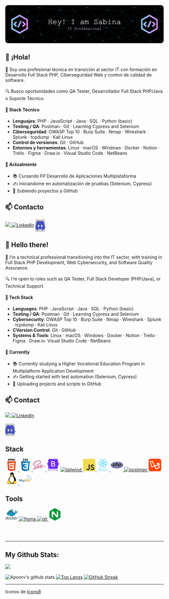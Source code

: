 <img src="./asset/github-header-sjuniperus.png">


<h2 align="left">👋 ¡Hola!</h2>
<p>
  🎯 Soy una profesional técnica en transición al sector IT con formación en Desarrollo Full Stack PHP, Ciberseguridad Web y control de calidad de software. 
  <br></br>
  🔍 Busco oportunidades como QA Tester, Desarrollador Full Stack PHP/Java o Soporte Técnico.
</p>
<h4>🧰 Stack Técnico</h4>

- **Lenguajes**: PHP · JavaScript · Java · SQL · Python (basic)
- **Testing / QA**: Postman · Git · Learning Cypress and Selenium
- **Ciberseguridad**: OWASP Top 10 · Burp Suite · Nmap · Wireshark · Splunk · tcpdump · Kali Linux
- **Control de versiones**: Git · GitHub
- **Entornos y herramientas**: Linux · macOS · Windows · Docker · Notion · Trello · Figma · Draw.io · Visual Studio Code · NetBeans
</p>

<h4>🚀 Actualmente </h4>
<p>
  
- 📚 Cursando FP Desarrollo de Aplicaciones Multiplataforma
- ✍️ Iniciandome en automatización de pruebas (Selenium, Cypress)  
- 🔧 Subiendo proyectos a GitHub

</p>

<h2>📫 Contacto</h2>
<p>
<a href="sabi.perezrimedio@gmail.com"><img src="https://img.shields.io/badge/Gmail-D14836?style=flat&logo=gmail&logoColor=white">
<a href="https://www.linkedin.com/in/sabi-p-rimedio" target="_blank"><img alt="LinkedIn" src="https://img.shields.io/badge/linkedin-%230077B5.svg?&style=flat&logo=linkedin&logoColor=white" /></a> 
  <a href="http://discord.com/users/Sabina#0385" target="blank"><img align="center" src="./asset/discord-icon.svg" alt="Sabina#0385" height="40" width="30" style="background-color:#9ACFF6; filter: brightness(0.8);" />
</a>&nbsp;
</p>


<h2 align="left">👋 Hello there!</h2>
<p>
  🎯 I’m a technical professional transitioning into the IT sector, with training in Full Stack PHP Development, Web Cybersecurity, and Software Quality Assurance.
  <br></br>
  🔍 I'm open to roles such as QA Tester, Full Stack Developer (PHP/Java), or Technical Support.
</p>

<p>
  
<h4>🧰 Tech Stack</h4>
  
- **Languages**: PHP · JavaScript · Java · SQL · Python (basic)
- **Testing / QA**: Postman · Git · Learning Cypress and Selenium
- **Cybersecurity**: OWASP Top 10 · Burp Suite · Nmap · Wireshark · Splunk · tcpdump · Kali Linux
- **CVersion Control**: Git · GitHub
- **Systems & Tools**: Linux · macOS · Windows · Docker · Notion · Trello · Figma · Draw.io· Visual Studio Code · NetBeans
</p>

<h4>🚀 Currently</h4>

<p>
  
- 📚 Currently studying a Higher Vocational Education Program in Multiplatform Application Development  
- ✍️ Getting started with test automation (Selenium, Cypress)  
- 🔧 Uploading projects and scripts to GitHub
  
</p>

<h2>📫 Contact</h2>
<p>
<a href="sabi.perezrimedio@gmail.com"><img src="https://img.shields.io/badge/Gmail-D14836?style=flat&logo=gmail&logoColor=white">
<a href="https://www.linkedin.com/in/sabi-p-rimedio" target="_blank"><img alt="LinkedIn" src="https://img.shields.io/badge/linkedin-%230077B5.svg?&style=flat&logo=linkedin&logoColor=white" /></a> 
  <br></br>
  <a href="http://discord.com/users/Sabina#0385" target="blank"><img align="center" src="./asset/discord-icon.svg" alt="Sabina#0385" height="40" width="30" style="background-color:#9ACFF6; filter: brightness(0.8);" />
</a>&nbsp;
</p>

  




<h2> Stack </h2>

<p> 
  <a href="https://www.w3.org/html/" target="_blank" rel="noreferrer"> 
    <img src="https://raw.githubusercontent.com/devicons/devicon/master/icons/html5/html5-original-wordmark.svg" alt="html5" width="40" height="40"/> </a>
  <a href="https://www.w3schools.com/css/" target="_blank" rel="noreferrer"> 
    <img src="https://raw.githubusercontent.com/devicons/devicon/master/icons/css3/css3-original-wordmark.svg" alt="css3" width="40" height="40"/> </a>
  <a href="https://sass-lang.com" target="_blank" rel="noreferrer"> 
    <img src="https://raw.githubusercontent.com/devicons/devicon/master/icons/sass/sass-original.svg" alt="sass" width="40" height="40"/> </a>
<a href="https://getbootstrap.com" target="_blank" rel="noreferrer"> 
  <img src="https://raw.githubusercontent.com/devicons/devicon/master/icons/bootstrap/bootstrap-plain-wordmark.svg" alt="bootstrap" width="40" height="40"/></a>
   <a href="https://tailwindcss.com/" target="_blank" rel="noreferrer"> 
     <img src="https://www.vectorlogo.zone/logos/tailwindcss/tailwindcss-icon.svg" alt="tailwind" width="40" height="40"/> </a> 
   <a href="https://developer.mozilla.org/en-US/docs/Web/JavaScript" target="_blank" rel="noreferrer"> 
     <img src="https://raw.githubusercontent.com/devicons/devicon/master/icons/javascript/javascript-original.svg" alt="javascript" width="40" height="40"/> </a>  
   <a href="https://reactjs.org/" target="_blank" rel="noreferrer"> 
     <img src="https://raw.githubusercontent.com/devicons/devicon/master/icons/react/react-original-wordmark.svg" alt="react" width="40" height="40"/> </a>
  <a href="https://www.php.net" target="_blank" rel="noreferrer"> 
    <img src="https://raw.githubusercontent.com/devicons/devicon/master/icons/php/php-original.svg" alt="php" width="40" height="40"/> </a> <a href="https://postman.com" target="_blank" rel="noreferrer"> 
      <img src="https://www.vectorlogo.zone/logos/getpostman/getpostman-icon.svg" alt="postman" width="40" height="40"/> </a>
  <a href="https://laravel.com/" target="_blank" rel="noreferrer"> 
    <img src="./asset/laravel_icon_naranja.png" alt="laravel" width="40" height="40"/></a> 
  <a href="https://www.linux.org/" target="_blank" rel="noreferrer"> 
    <img src="https://raw.githubusercontent.com/devicons/devicon/master/icons/linux/linux-original.svg" alt="linux" width="40" height="40"/> </a> 
  <a href="https://www.mysql.com/" target="_blank" rel="noreferrer"> 
    <img src="https://raw.githubusercontent.com/devicons/devicon/master/icons/mysql/mysql-original-wordmark.svg" alt="mysql" width="40" height="40"/> </a> 
     </p>

 <h2> Tools </h2>
 <p>
 <a href="https://www.docker.com/" target="_blank" rel="noreferrer"> <img src="https://raw.githubusercontent.com/devicons/devicon/master/icons/docker/docker-original-wordmark.svg" alt="docker" width="40" height="40"/> </a>
  <a href="https://www.figma.com/" target="_blank" rel="noreferrer"> <img src="https://www.vectorlogo.zone/logos/figma/figma-icon.svg" alt="figma" width="40" height="40"/> </a> 
  <a href="https://git-scm.com/" target="_blank" rel="noreferrer"> <img src="https://www.vectorlogo.zone/logos/git-scm/git-scm-icon.svg" alt="git" width="40" height="40"/> </a>
  <a href="https://www.nginx.com" target="_blank" rel="noreferrer"> <img src="https://raw.githubusercontent.com/devicons/devicon/master/icons/nginx/nginx-original.svg" alt="nginx" width="40" height="40"/> </a>  
 </p>
<br></br>

---
<h2> My Github Stats:</h2><img src='https://media1.giphy.com/media/du3J3cXyzhj75IOgvA/giphy.gif?cid=ecf05e47x2g034i9pzwtzzsd3xgg2w9nr94t4tflbbgo3008&rid=giphy.gif' width='35'/>

![Apoorv's github stats](https://github-readme-stats.vercel.app/api?username=Sjuniperus&show_icons=true&title_color=ffc857&icon_color=8ac926&text_color=daf7dc&bg_color=151515&hide=issues&count_private=true&include_all_commits=true)
[![Top Langs](https://github-readme-stats.vercel.app/api/top-langs/?username=Sjuniperus&layout=compact&text_color=daf7dc&bg_color=151515&)](https://github.com/anuraghazra/github-readme-stats)
[![GitHub Streak](https://streak-stats.demolab.com/?user=Sjuniperus&theme=dark)](https://git.io/streak-stats)


---
<p></a> Iconos de <a target="_blank" href="https://icons8.com">Icons8</a></p>
